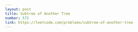 ```yaml
---
layout: post
title: Subtree of Another Tree
number: 572
link: https://leetcode.com/problems/subtree-of-another-tree
---
```

